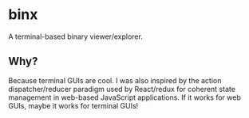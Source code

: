 # binx 

A terminal-based binary viewer/explorer.

## Why?

Because terminal GUIs are cool. I was also inspired by the action dispatcher/reducer paradigm used by React/redux for coherent state management in web-based JavaScript applications. If it works for web GUIs, maybe it works for terminal GUIs!

